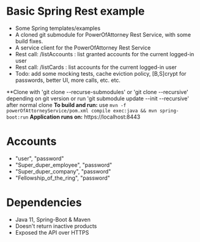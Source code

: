 # Basic Spring Rest example
  - Some Spring templates/examples
  - A cloned git submodule for PowerOfAttorney Rest Service, with some build fixes.
  - A service client for the PowerOfAttorney Rest Service
  - Rest call: /listAccounts : list granted accounts for the current logged-in user
  - Rest call: /listCards : list accounts for the current logged-in user
  - Todo: add some mocking tests, cache eviction policy, [B,S]crypt for passwords, better UI, more calls, etc. etc.

**Clone with 'git clone --recurse-submodules'  or 'git clone --recursive' depending on git version or run 'git submodule update --init --recursive' after normal clone
**To build and run:** use `mvn -f powerOfAttorneyService/pom.xml compile exec:java && mvn spring-boot:run`
**Application runs on:** https://localhost:8443

# Accounts
  - "user", "password"
  - "Super_duper_employee", "password"
  - "Super_duper_company", "password"
  - "Fellowship_of_the_ring", "password"

  
# Dependencies
  - Java 11, Spring-Boot & Maven
  - Doesn't return inactive products 
  - Exposed the API over HTTPS
 

